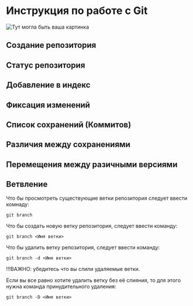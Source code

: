 # **Инструкция по работе с Git** 

![Тут могла быть ваша картинка](git_icon.jpg)

## Создание репозитория

## Статус репозитория

## Добавление в индекс

## Фиксация изменений

## Список сохранений (Коммитов)

## Различия между сохранениями

## Перемещения между разичными версиями

## Ветвление

Что бы просмотреть существующие ветки репозитория следует ввести комнаду:

    git branch

Что бы создать новую ветку репозитория, следует ввести команду:

    git branch <Имя ветки>

Что бы удалить ветку репозитория, следует ввести команду:

    git branch -d <Имя ветки>

!!!ВАЖНО: убедитесь что вы слили удаляемые ветки.

Если вы все равно хотите удалить ветку без её слияния, то для этого нужна команда принудительного удаления:

    git branch -D <Имя ветки>